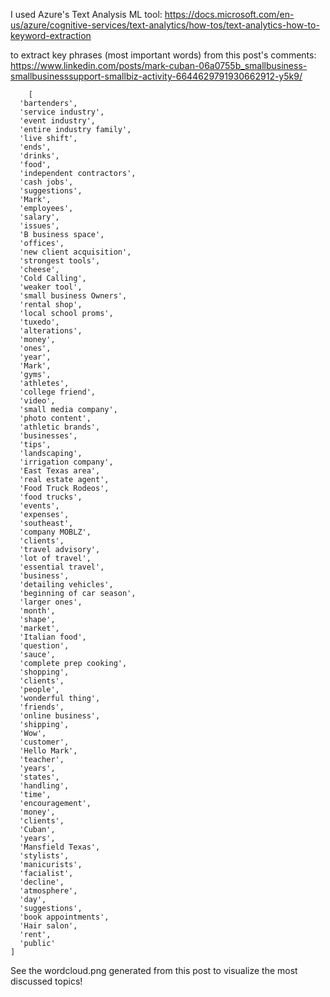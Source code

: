 I used Azure's Text Analysis ML tool: https://docs.microsoft.com/en-us/azure/cognitive-services/text-analytics/how-tos/text-analytics-how-to-keyword-extraction

to extract key phrases (most important words) from this post's comments: https://www.linkedin.com/posts/mark-cuban-06a0755b_smallbusiness-smallbusinesssupport-smallbiz-activity-6644629791930662912-y5k9/

```
	[
  'bartenders',
  'service industry',
  'event industry',
  'entire industry family',
  'live shift',
  'ends',
  'drinks',
  'food',
  'independent contractors',
  'cash jobs',
  'suggestions',
  'Mark',
  'employees',
  'salary',
  'issues',
  'B business space',
  'offices',
  'new client acquisition',
  'strongest tools',
  'cheese',
  'Cold Calling',
  'weaker tool',
  'small business Owners',
  'rental shop',
  'local school proms',
  'tuxedo',
  'alterations',
  'money',
  'ones',
  'year',
  'Mark',
  'gyms',
  'athletes',
  'college friend',
  'video',
  'small media company',
  'photo content',
  'athletic brands',
  'businesses',
  'tips',
  'landscaping',
  'irrigation company',
  'East Texas area',
  'real estate agent',
  'Food Truck Rodeos',
  'food trucks',
  'events',
  'expenses',
  'southeast',
  'company MOBLZ',
  'clients',
  'travel advisory',
  'lot of travel',
  'essential travel',
  'business',
  'detailing vehicles',
  'beginning of car season',
  'larger ones',
  'month',
  'shape',
  'market',
  'Italian food',
  'question',
  'sauce',
  'complete prep cooking',
  'shopping',
  'clients',
  'people',
  'wonderful thing',
  'friends',
  'online business',
  'shipping',
  'Wow',
  'customer',
  'Hello Mark',
  'teacher',
  'years',
  'states',
  'handling',
  'time',
  'encouragement',
  'money',
  'clients',
  'Cuban',
  'years',
  'Mansfield Texas',
  'stylists',
  'manicurists',
  'facialist',
  'decline',
  'atmosphere',
  'day',
  'suggestions',
  'book appointments',
  'Hair salon',
  'rent',
  'public'
]
```

See the wordcloud.png generated from this post to visualize the most discussed topics!
